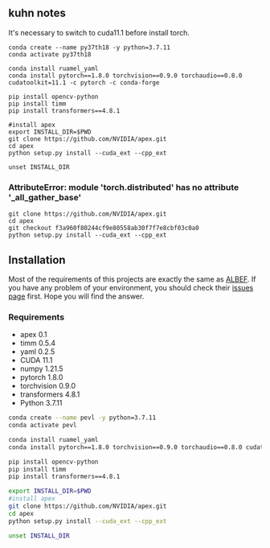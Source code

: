 ## kuhn notes

It's necessary to switch to cuda11.1 before install torch.

```
conda create --name py37th18 -y python=3.7.11
conda activate py37th18

conda install ruamel_yaml
conda install pytorch==1.8.0 torchvision==0.9.0 torchaudio==0.8.0 cudatoolkit=11.1 -c pytorch -c conda-forge

pip install opencv-python 
pip install timm
pip install transformers==4.8.1

#install apex
export INSTALL_DIR=$PWD
git clone https://github.com/NVIDIA/apex.git
cd apex
python setup.py install --cuda_ext --cpp_ext

unset INSTALL_DIR
```



### AttributeError: module 'torch.distributed' has no attribute '_all_gather_base'

```
git clone https://github.com/NVIDIA/apex.git
cd apex
git checkout f3a960f80244cf9e80558ab30f7f7e8cbf03c0a0
python setup.py install --cuda_ext --cpp_ext
```





## Installation

Most of the requirements of this projects are exactly the same as [ALBEF](https://github.com/salesforce/ALBEF). If you have any problem of your environment, you should check their [issues page](https://github.com/salesforce/ALBEF/issues) first. Hope you will find the answer.

### Requirements
- apex 0.1
- timm 0.5.4
- yaml 0.2.5
- CUDA 11.1
- numpy 1.21.5
- pytorch 1.8.0
- torchvision 0.9.0
- transformers 4.8.1
- Python 3.7.11

```bash
conda create --name pevl -y python=3.7.11
conda activate pevl

conda install ruamel_yaml
conda install pytorch==1.8.0 torchvision==0.9.0 torchaudio==0.8.0 cudatoolkit=11.1 -c pytorch -c conda-forge

pip install opencv-python 
pip install timm
pip install transformers==4.8.1

export INSTALL_DIR=$PWD
#install apex
git clone https://github.com/NVIDIA/apex.git
cd apex
python setup.py install --cuda_ext --cpp_ext

unset INSTALL_DIR

```